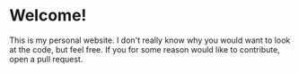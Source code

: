 # Welcome!
This is my personal website. I don't really know why you would want to look at the code, but feel free. If you for some reason would like to contribute, open a pull request.
